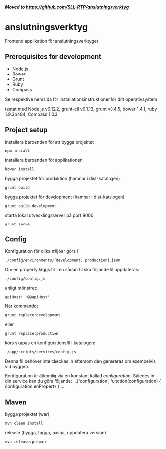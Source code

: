 **_Moved to https://github.com/SLL-RTP/anslutningsverktyg_**

anslutningsverktyg
==================

Frontend applikation för anslutningsverktyget

## Prerequisites for development
* Node.js
* Bower
* Grunt
* Ruby
* Compass

Se respektive hemsida för installationsinstruktioner för ditt operativsystem

testat med Node.js v0.12.2, grunt-cli v0.1.13, grunt v0.4.5, bower 1.4.1, ruby 1.9.3p484, Compass 1.0.3

## Project setup
installera beroenden för att bygga projektet

    npm install

installera beroenden för applikationen

    bower install
    
bygga projektet för produktion (hamnar i dist-katalogen)

    grunt build
    
bygga projektet för development (hamnar i dist-katalogen)

    grunt build-development
    
starta lokal utvecklingsserver på port 9000

    grunt serve


## Config
Konfiguration för olika miljöer görs i

	./config/environments/{development, production}.json

Om en property läggs till i en sådan fil ska följande fil uppdateras:

	./config/config.js
	
enligt mönstret:

	apiHost: '@@apiHost'
	
När kommandot

	grunt replace:development
	
eller

	grunt replace:production
	
körs skapas en konfigurationsfil i katalogen:

	./app/scripts/services/config.js
	
Denna fil behöver inte checkas in eftersom den genereras om exempelvis vid byggen.

Konfiguration är åtkomlig via en konstant kallad *configuration*.
Således in din service kan du göra följande:
	...['configuration', function(configuration) {
		configuration.enProperty
	}
	...

## Maven

bygga projektet (war)

    mvn clean install

release (bygga, tagga, pusha, uppdatera version)

    mvn release:prepare
